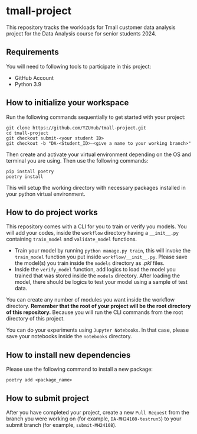 # tmall-project

This repository tracks the workloads for Tmall customer data analysis project for the Data Analysis course for senior students 2024.

## Requirements

You will need to following tools to participate in this project:

* GitHub Account
* Python 3.9

## How to initialize your workspace

Run the following commands sequentially to get started with your project:

```
git clone https://github.com/YZUHub/tmall-project.git
cd tmall-project
git checkout submit-<your student ID>
git checkout -b "DA-<Student_ID>-<give a name to your working branch>"
```

Then create and activate your virtual environment depending on the OS and terminal you are using. Then use the following commands:

```
pip install poetry
poetry install
```

This will setup the working directory with necessary packages installed in your python virtual environment.

## How to do project works

This repository comes with a CLI for you to train or verify you models. You will add your codes, inside the `workflow` directory having a `__init__.py` containing `train_model` and `validate_model` functions.

* Train your model by running `python manage.py train`, this will invoke the `train_model` function you put inside `workflow/__init__.py`. Please save the model(s) you train inside the `models` directory as *.pkl* files.
* Inside the `verify_model` function, add logics to load the model you trained that was stored inside the `models` directory. After loading the model, there should be logics to test your model using a sample of test data.

You can create any number of modules you want inside the workflow directory. **Remember that the root of your project will be the root directory of this repository.** Because you will run the CLI commands from the root directory of this project.

You can do your experiments using `Jupyter Notebooks`. In that case, please save your notebooks inside the `notebooks` directory.

## How to install new dependencies

Please use the following command to install a new package:

```
poetry add <package_name>
```

## How to submit project

After you have completed your project, create a new `Pull Request` from the branch you were working on (for example, `DA-MH24108-testrun5`) to your submit branch (for example, `submit-MH24108`).
